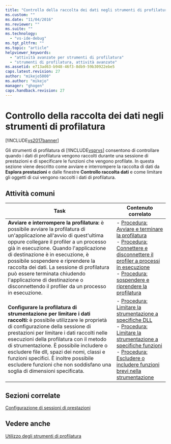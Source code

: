 ```yaml
---
title: "Controllo della raccolta dei dati negli strumenti di profilatura | Microsoft Docs"
ms.custom: ""
ms.date: "11/04/2016"
ms.reviewer: ""
ms.suite: ""
ms.technology: 
  - "vs-ide-debug"
ms.tgt_pltfrm: ""
ms.topic: "article"
helpviewer_keywords: 
  - "attività avanzate per strumenti di profilatura"
  - "strumenti di profilatura, attività avanzate"
ms.assetid: e713ad63-b948-46f3-8db9-59b30922ebe5
caps.latest.revision: 27
author: "mikejo5000"
ms.author: "mikejo"
manager: "ghogen"
caps.handback.revision: 27
---
```

# Controllo della raccolta dei dati negli strumenti di profilatura
[!INCLUDE[vs2017banner](../code-quality/includes/vs2017banner.md)]

Gli strumenti di profilatura di [!INCLUDE[vsprvs](../code-quality/includes/vsprvs_md.md)] consentono di controllare quando i dati di profilatura vengono raccolti durante una sessione di prestazioni e di specificare le funzioni che vengono profilate.  In questa sezione viene descritto come avviare e interrompere la raccolta di dati da **Esplora prestazioni** e dalle finestre **Controllo raccolta dati** e come limitare gli oggetti di cui vengono raccolti i dati di profilatura.  
  
## Attività comuni  
  
|Task|Contenuto correlato|  
|----------|-------------------------|  
|**Avviare e interrompere la profilatura:** è possibile avviare la profilatura di un'applicazione all'avvio di quest'ultima oppure collegare il profiler a un processo già in esecuzione.  Quando l'applicazione di destinazione è in esecuzione, è possibile sospendere e riprendere la raccolta dei dati.  La sessione di profilatura può essere terminata chiudendo l'applicazione di destinazione o disconnettendo il profiler da un processo in esecuzione.|-   [Procedura: Avviare e terminare la profilatura](../profiling/how-to-start-and-end-performance-data-collection.md)<br />-   [Procedura: Connettere e disconnettere il profiler a processi in esecuzione](../profiling/how-to-attach-and-detach-performance-tools-to-running-processes.md)<br />-   [Procedura: sospendere e riprendere la profilatura](../profiling/how-to-pause-and-resume-performance-data-collection.md)|  
|**Configurare la profilatura di strumentazione per limitare i dati raccolti:** è possibile utilizzare le proprietà di configurazione della sessione di prestazioni per limitare i dati raccolti nelle esecuzioni della profilatura con il metodo di strumentazione.  È possibile includere o escludere file dll, spazi dei nomi, classi e funzioni specifici.  È inoltre possibile escludere funzioni che non soddisfano una soglia di dimensioni specificata.|-   [Procedura: Limitare la strumentazione a specifiche DLL](../profiling/how-to-limit-instrumentation-to-specific-dlls.md)<br />-   [Procedura: Limitare la strumentazione a specifiche funzioni](../profiling/how-to-limit-instrumentation-to-specific-functions.md)<br />-   [Procedura: Escludere o includere funzioni brevi nella strumentazione](../profiling/how-to-exclude-or-include-short-functions-from-instrumentation.md)|  
  
## Sezioni correlate  
 [Configurazione di sessioni di prestazioni](../profiling/configuring-performance-sessions.md)  
  
## Vedere anche  
 [Utilizzo degli strumenti di profilatura](../profiling/performance-explorer.md)